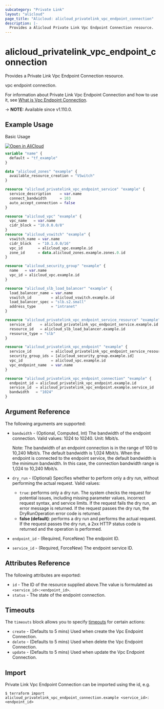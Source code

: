 ```yaml
---
subcategory: "Private Link"
layout: "alicloud"
page_title: "Alicloud: alicloud_privatelink_vpc_endpoint_connection"
description: |-
  Provides a Alicloud Private Link Vpc Endpoint Connection resource.
---
```


# alicloud_privatelink_vpc_endpoint_connection

Provides a Private Link Vpc Endpoint Connection resource.

vpc endpoint connection.

For information about Private Link Vpc Endpoint Connection and how to use it, see [What is Vpc Endpoint Connection](https://www.alibabacloud.com/help/en/privatelink/latest/api-privatelink-2020-04-15-enablevpcendpointzoneconnection).

-> **NOTE:** Available since v1.110.0.

## Example Usage

Basic Usage

<div style="display: block;margin-bottom: 40px;"><div class="oics-button" style="float: right;position: absolute;margin-bottom: 10px;">
  <a href="https://api.aliyun.com/terraform?resource=alicloud_privatelink_vpc_endpoint_connection&exampleId=0847e1ba-7d2d-7ade-4392-292c3d8b7fdae9806382&activeTab=example&spm=docs.r.privatelink_vpc_endpoint_connection.0.0847e1ba7d&intl_lang=EN_US" target="_blank">
    <img alt="Open in AliCloud" src="https://img.alicdn.com/imgextra/i1/O1CN01hjjqXv1uYUlY56FyX_!!6000000006049-55-tps-254-36.svg" style="max-height: 44px; max-width: 100%;">
  </a>
</div></div>

```terraform
variable "name" {
  default = "tf_example"
}

data "alicloud_zones" "example" {
  available_resource_creation = "VSwitch"
}

resource "alicloud_privatelink_vpc_endpoint_service" "example" {
  service_description    = var.name
  connect_bandwidth      = 103
  auto_accept_connection = false
}

resource "alicloud_vpc" "example" {
  vpc_name   = var.name
  cidr_block = "10.0.0.0/8"
}
resource "alicloud_vswitch" "example" {
  vswitch_name = var.name
  cidr_block   = "10.1.0.0/16"
  vpc_id       = alicloud_vpc.example.id
  zone_id      = data.alicloud_zones.example.zones.0.id
}

resource "alicloud_security_group" "example" {
  name   = var.name
  vpc_id = alicloud_vpc.example.id
}

resource "alicloud_slb_load_balancer" "example" {
  load_balancer_name = var.name
  vswitch_id         = alicloud_vswitch.example.id
  load_balancer_spec = "slb.s2.small"
  address_type       = "intranet"
}

resource "alicloud_privatelink_vpc_endpoint_service_resource" "example" {
  service_id    = alicloud_privatelink_vpc_endpoint_service.example.id
  resource_id   = alicloud_slb_load_balancer.example.id
  resource_type = "slb"
}

resource "alicloud_privatelink_vpc_endpoint" "example" {
  service_id         = alicloud_privatelink_vpc_endpoint_service_resource.example.service_id
  security_group_ids = [alicloud_security_group.example.id]
  vpc_id             = alicloud_vpc.example.id
  vpc_endpoint_name  = var.name
}

resource "alicloud_privatelink_vpc_endpoint_connection" "example" {
  endpoint_id = alicloud_privatelink_vpc_endpoint.example.id
  service_id  = alicloud_privatelink_vpc_endpoint.example.service_id
  bandwidth   = "1024"
}
```

## Argument Reference

The following arguments are supported:
* `bandwidth` - (Optional, Computed, Int) The bandwidth of the endpoint connection. Valid values: 1024 to 10240. Unit: Mbit/s.

  Note: The bandwidth of an endpoint connection is in the range of 100 to 10,240 Mbit/s. The default bandwidth is 1,024 Mbit/s. When the endpoint is connected to the endpoint service, the default bandwidth is the minimum bandwidth. In this case, the connection bandwidth range is 1,024 to 10,240 Mbit/s.
* `dry_run` - (Optional) Specifies whether to perform only a dry run, without performing the actual request. Valid values:
  - `true`: performs only a dry run. The system checks the request for potential issues, including missing parameter values, incorrect request syntax, and service limits. If the request fails the dry run, an error message is returned. If the request passes the dry run, the DryRunOperation error code is returned.
  - **false (default)**: performs a dry run and performs the actual request. If the request passes the dry run, a 2xx HTTP status code is returned and the operation is performed.
* `endpoint_id` - (Required, ForceNew) The endpoint ID.
* `service_id` - (Required, ForceNew) The endpoint service ID.

## Attributes Reference

The following attributes are exported:
* `id` - The ID of the resource supplied above.The value is formulated as `<service_id>:<endpoint_id>`.
* `status` - The state of the endpoint connection. 

## Timeouts

The `timeouts` block allows you to specify [timeouts](https://www.terraform.io/docs/configuration-0-11/resources.html#timeouts) for certain actions:
* `create` - (Defaults to 5 mins) Used when create the Vpc Endpoint Connection.
* `delete` - (Defaults to 5 mins) Used when delete the Vpc Endpoint Connection.
* `update` - (Defaults to 5 mins) Used when update the Vpc Endpoint Connection.

## Import

Private Link Vpc Endpoint Connection can be imported using the id, e.g.

```shell
$ terraform import alicloud_privatelink_vpc_endpoint_connection.example <service_id>:<endpoint_id>
```